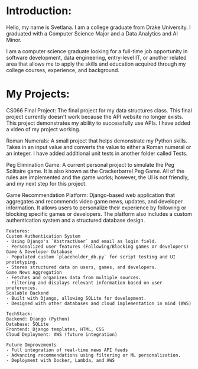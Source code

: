 # Introduction:

Hello, my name is Svetlana. I am a college graduate from Drake University. I graduated with a Computer Science Major and a Data Analytics and AI Minor.

I am a computer science graduate looking for a full-time job opportunity in software development, data engineering, entry-level IT, or another related area that allows me to apply the skills and education acquired through my college courses, experience, and background.

# My Projects:
CS066 Final Project:
The final project for my data structures class. This final project currently doesn't work because the API website no longer exists.
This project demonstrates my ability to successfully use APIs. I have added a video of my project working.

Roman Numerals:
A small project that helps demonstrate my Python skills. 
Takes in an input value and converts the value to either a Roman numeral or an integer. I have added additional unit tests in another folder called Tests.

Peg Elimination Game:
A current personal project to simulate the Peg Solitaire game. It is also known as the Crackerbarrel Peg Game. 
All of the rules are implemented and the game works; however, the UI is not friendly, and my next step for this project.

Game Recommendation Platform:
Django-based web application that aggregates and recommends video game news, updates, and developer information. It allows users to personalize their experience by following or blocking specific games or developers. The platform also includes a custom authentication system and a structured database design.

    Features:
    Custom Authentication System
    - Using Django's `AbstractUser` and email as login field.
    - Personalized user features (Following/Blocking games or developers)
    Game & Developer Database
    - Populated custom `placeholder_db.py` for script testing and UI prototyping.
    - Stores structured data on users, games, and developers.
    Game News Aggregation
    - Fetches and organizes data from multiple sources.
    - Filtering and displays relevant information based on user preferences.
    Scalable Backend
    - Built with Django, allowing SQLite for development.
    - Designed with other databases and cloud implementation in mind (AWS)
    
    TechStack:
    Backend: Django (Python)
    Database: SQLite
    Frontend: Django templates, HTML, CSS
    Cloud Deployment: AWS (future integration)

    Future Improvements
    - Full integration of real-time news API feeds
    - Advancing recommendations using filtering or ML personalization.
    - Deployment with Docker, Lambda, and AWS

